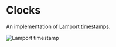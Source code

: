 # Clocks #
An implementation of [Lamport timestamps](lamport).

![Lamport timestamp](clocks.svg)

[lamport]: http://web.stanford.edu/class/cs240/readings/lamport.pdf
